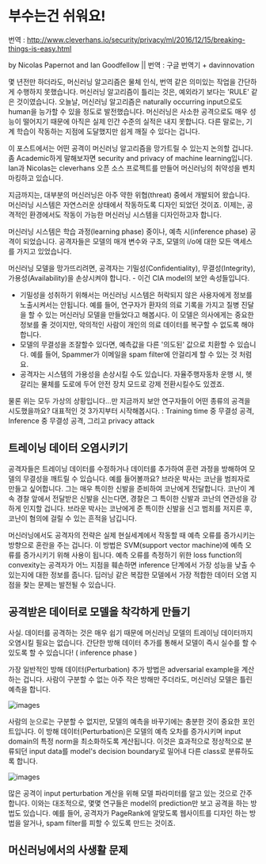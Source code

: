 # 부수는건 쉬워요!

번역 : http://www.cleverhans.io/security/privacy/ml/2016/12/15/breaking-things-is-easy.html

by Nicolas Papernot and Ian Goodfellow || 번역 : 구글 번역기 + davinnovation

몇 년전만 하더라도, 머신러닝 알고리즘은 물체 인식, 번역 같은 의미있는 작업을 간단하게 수행하지 못했습니다. 머신러닝 알고리즘이 틀리는 것은, 예외라기 보다는 'RULE' 같은 것이였습니다. 오늘날, 머신러닝 알고리즘은 naturally occurring input으로도 human을 능가할 수 있을 정도로 발전했습니다. 머신러닝은 사소한 공격으로도 매우 성능이 떨어지기 때문에 아직은 실제 인간 수준의 실적은 내지 못합니다. 다른 말로는, 기계 학습이 작동하는 지점에 도달했지만 쉽게 깨질 수 있다는 겁니다.

이 포스트에서는 어떤 공격이 머신러닝 알고리즘을 망가트릴 수 있는지 논의할 겁니다. 좀 Academic하게 말해보자면 security and privacy of machine learning입니다. Ian과 Nicolas는 cleverhans 오픈 소스 프로젝트를 만들어 머신러닝의 취약성을 벤치마킹하고 있습니다. 

지금까지는, 대부분의 머신러닝은 아주 약한 위협(threat) 중에서 개발되어 왔습니다. 머신러닝 시스템은 자연스러운 상태에서 작동하도록 디자인 되었던 것이죠. 이제는, 공격적인 환경에서도 작동이 가능한 머신러닝 시스템을 디자인하고자 합니다.

머신러닝 시스템은 학습 과정(learning phase) 중이나, 예측 시(inference phase) 공격이 되었습니다. 공격자들은 모델의 매개 변수와 구조, 모델의 i/o에 대한 모든 액세스를 가지고 있었습니다.

머신러닝 모델을 망가뜨리려면, 공격자는 기밀성(Confidentiality), 무결성(Integrity), 가용성(Availability)을 손상시켜야 합니다. - 이건 CIA model의 보안 속성들입니다.

- 기밀성을 성취하기 위해서는 머신러닝 시스템은 허락되지 않은 사용자에게 정보를 노출시켜서는 안됩니다. 예를 들어, 연구자가 환자의 의료 기록을 가지고 질병 진달을 할 수 있는 머신러닝 모델을 만들었다고 해봅시다. 이 모델은 의사에게는 중요한 정보를 줄 것이지만, 악의적인 사람이 개인의 의료 데이터를 복구할 수 없도록 해야합니다.
- 모델의 무결성을 조잘할수 있다면, 예측값을 다른 '의도된' 값으로 치환할 수 있습니다. 예를 들어, Spammer가 이메일을 spam filter에 안걸리게 할 수 있는 것 처럼요.
- 공격자는 시스템의 가용성을 손상시킬 수도 있습니다. 자율주행자동차 운행 시, 헷갈리는 물체를 도로에 두어 안전 장치 모드로 강제 전환시킬수도 있겠죠.

물론 위는 모두 가상의 상황입니다...만 지금까지 보안 연구자들이 어떤 종류의 공격을 시도했을까요? 대표적인 것 3가지부터 시작해봅시다. 
: Training time 중 무결성 공격, Inference 중 무결성 공격, 그리고 privacy attack

## 트레이닝 데이터 오염시키기

공격자들은 트레이닝 데이터를 수정하거나 데이터를 추가하여 훈련 과정을 방해하여 모델의 무결성을 깨트릴 수 있습니다. 예를 들어볼까요? 브라운 박사는 코난을 범죄자로 만들고 싶어합니다. 그는 매우 특이한 신발을 준비하여 코난에게 전달합니다. 코난이 계속 경찰 앞에서 전달받은 신발을 신는다면, 경찰은 그 특이한 신발과 코난의 연관성을 강하게 인지할 겁니다. 브라운 박사는 코난에게 준 특이한 신발을 신고 범죄를 저지른 후, 코난이 혐의에 걸릴 수 있는 흔적을 남깁니다.

머신러닝에서도 공격자의 전략은 실제 현실세계에서 작동할 때 예측 오류를 증가시키는 방향으로 혼란을 주는 겁니다. 이 방법은 SVM(support vector machine)에 예측 오류를 증가시키기 위해 사용이 됩니다. 예측 오류를 측정하기 위한 loss function의 convexity는 공격자가 어느 지점을 훼손하면 inference 단계에서 가장 성능을 낮출 수 있는지에 대한 정보를 줍니다. 딥러닝 같은 복잡한 모델에서 가장 적합한 데이터 오염 지점을 찾는 문제는 발전될 수 있습니다.

## 공격받은 데이터로 모델을 착각하게 만들기

사실. 데이터를 공격하는 것은 매우 쉽기 때문에 머신러닝 모델의 트레이닝 데이터까지 오염시킬 필요는 없습니다. 간단한 방해 데이터 추가를 통해서 모델이 즉시 실수를 할 수 있도록 할 수 있습니다! ( inference phase )

가장 일반적인 방해 데이터(Perturbation) 추가 방법은 adversarial example을 계산하는 겁니다. 사람이 구분할 수 없는 아주 작은 방해만 주더라도, 머신러닝 모델은 틀린 예측을 합니다. 

![images](http://cleverhans.io/assets/adversarial-example.png)

사람의 눈으로는 구분할 수 없지만, 모델의 예측을 바꾸기에는 충분한 것이 중요한 포인트입니다. 이 방해 데이터(Perturbation)은 모델의 예측 오차를 증가시키며 input domain의 특정 norm을 최소화하도록 계산됩니다. 이것은 효과적으로 정상적으로 분류되던 input data를 model's decision boundary로 밀어내 다른 class로 분류하도록 합니다. 

![images](http://cleverhans.io/assets/adversarial-example-crossing-decision-boundary.png)

많은 공격이 input perturbation 계산을 위해 모델 파라미터를 알고 있는 것으로 간주합니다. 이와는 대조적으로, 몇몇 연구들은 model의 prediction만 보고 공격을 하는 방법도 있습니다. 예를 들어, 공격자가 PageRank에 알맞도록 웹사이트를 디자인 하는 방법을 알거나, spam filter를 피할 수 있도록 만드는 것이죠.

## 머신러닝에서의 사생활 문제